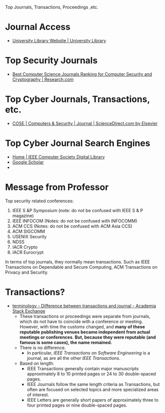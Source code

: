 Top Journals, Transactions, Proceedings ,etc.
# Journal Access
- [University Library Website | University Library](https://ulib.iupui.edu/) 
# Top Security Journals
- [Best Computer Science Journals Ranking for Computer Security and Cryptography | Research.com](https://research.com/journals-rankings/computer-science/computer-security-cryptography) 

# Top Cyber Journals, Transactions, etc.
- [COSE | Computers & Security | Journal | ScienceDirect.com by Elsevier](https://www.sciencedirect.com/journal/computers-and-security) 

# Top Cyber Journal Search Engines
- [Home | IEEE Computer Society Digital Library](https://www.computer.org/csdl/home) 
- [Google Scholar](https://scholar.google.com/) 
- 

# Message from Professor
Top security related conferences:  
1. IEEE S &P Symposium (note: do not be confused with IEEE S & P magazine)  
2. IEEE INFOCOM (Notes: do not be confused with INFOCOMM)  
3. ACM CCS (Notes: do not be confused with ACM Asia CCS)  
4. ACM SIGCOMM  
5. USENIX Security  
6. NDSS  
7. IACR Crypto  
8. IACR Eurocrypt  

In terms of top journals, they normally mean transactions.
Such as IEEE Transactions on Dependable and Secure Computing,
ACM Transactions on Privacy and Security.

# Transactions?
- [terminology - Difference between transactions and journal - Academia Stack Exchange](https://academia.stackexchange.com/questions/13960/difference-between-transactions-and-journal) 
	- These transactions or proceedings were separate from journals, which do not have to coincide with a conference or meeting. However, with time the customs changed, and **many of these reputable publishing venues became independent from actual meetings or conferences**. **But, because they were reputable (and famous is some cases), the name remained.**
	- There is no difference.
		- In particular, _IEEE Transactions on Software Engineering_ is a journal, as are all the other _IEEE Transactions_.
	- Based on length:
		- IEEE Transactions generally contain major manuscripts approximately 8 to 10 printed pages or 24 to 30 double-spaced pages.
		- IEEE Journals follow the same length criteria as Transactions, but often are focused on selected topics and more specialized areas of interest.
		- IEEE Letters are generally short papers of approximately three to four printed pages or nine double-spaced pages. 